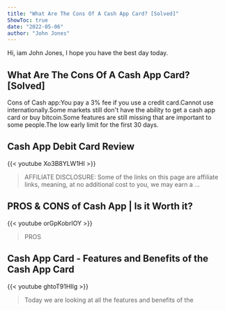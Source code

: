 ```yaml
---
title: "What Are The Cons Of A Cash App Card? [Solved]"
ShowToc: true 
date: "2022-05-06"
author: "John Jones" 
---
```


Hi, iam John Jones, I hope you have the best day today.
## What Are The Cons Of A Cash App Card? [Solved]
Cons of Cash app:You pay a 3% fee if you use a credit card.Cannot use internationally.Some markets still don't have the ability to get a cash app card or buy bitcoin.Some features are still missing that are important to some people.The low early limit for the first 30 days.

## Cash App Debit Card Review
{{< youtube Xo3B8YLW1HI >}}
>AFFILIATE DISCLOSURE: Some of the links on this page are affiliate links, meaning, at no additional cost to you, we may earn a ...

## PROS & CONS of Cash App | Is it Worth it?
{{< youtube orGpKobrIOY >}}
>PROS

## Cash App Card - Features and Benefits of the Cash App Card
{{< youtube ghtoT91HIlg >}}
>Today we are looking at all the features and benefits of the 

